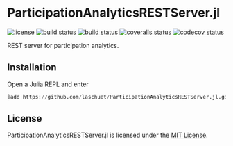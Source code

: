 # ParticipationAnalyticsRESTServer.jl

[![license](https://img.shields.io/badge/license-MIT-blue.svg)](https://github.com/laschuet/ParticipationAnalyticsRESTServer.jl/blob/main/LICENSE.txt)
[![build status](https://travis-ci.com/laschuet/ParticipationAnalyticsRESTServer.jl.svg?branch=main)](https://travis-ci.com/laschuet/ParticipationAnalyticsRESTServer.jl)
[![build status](https://ci.appveyor.com/api/projects/status/81rmbe4nyvrbgxg5/branch/main?svg=true)](https://ci.appveyor.com/project/laschuet/participationanalyticsrestserver-jl/branch/main)
[![coveralls status](https://coveralls.io/repos/github/laschuet/ParticipationAnalyticsRESTServer.jl/badge.svg?branch=main)](https://coveralls.io/github/laschuet/ParticipationAnalyticsRESTServer.jl?branch=main)
[![codecov status](https://codecov.io/gh/laschuet/ParticipationAnalyticsRESTServer.jl/branch/main/graph/badge.svg)](https://codecov.io/gh/laschuet/ParticipationAnalyticsRESTServer.jl)

REST server for participation analytics.

## Installation

Open a Julia REPL and enter

```julia
]add https://github.com/laschuet/ParticipationAnalyticsRESTServer.jl.git
```

## License

ParticipationAnalyticsRESTServer.jl is licensed under the [MIT License](./LICENSE.txt).
